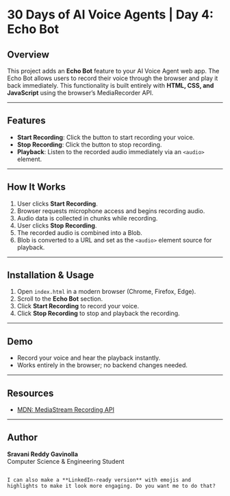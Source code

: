 
# 30 Days of AI Voice Agents | Day 4: Echo Bot

## Overview
This project adds an **Echo Bot** feature to your AI Voice Agent web app. The Echo Bot allows users to record their voice through the browser and play it back immediately. This functionality is built entirely with **HTML, CSS, and JavaScript** using the browser’s MediaRecorder API.

---

## Features
- **Start Recording**: Click the button to start recording your voice.
- **Stop Recording**: Click the button to stop recording.
- **Playback**: Listen to the recorded audio immediately via an `<audio>` element.

---

## How It Works
1. User clicks **Start Recording**.
2. Browser requests microphone access and begins recording audio.
3. Audio data is collected in chunks while recording.
4. User clicks **Stop Recording**.
5. The recorded audio is combined into a Blob.
6. Blob is converted to a URL and set as the `<audio>` element source for playback.

---

## Installation & Usage
1. Open `index.html` in a modern browser (Chrome, Firefox, Edge).
2. Scroll to the **Echo Bot** section.
3. Click **Start Recording** to record your voice.
4. Click **Stop Recording** to stop and playback the recording.

---

## Demo
- Record your voice and hear the playback instantly.
- Works entirely in the browser; no backend changes needed.

---

## Resources
- [MDN: MediaStream Recording API](https://developer.mozilla.org/en-US/docs/Web/API/MediaStream_Recording_API/Using_the_MediaStream_Recording_API)

---

## Author
**Sravani Reddy Gavinolla**  
Computer Science & Engineering Student
```

I can also make a **LinkedIn-ready version** with emojis and highlights to make it look more engaging. Do you want me to do that?
